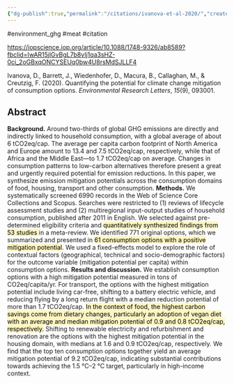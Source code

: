 ```yaml
---
{"dg-publish":true,"permalink":"/citations/ivanova-et-al-2020/","created":"2025-10-23T17:42:46.245+01:00","updated":"2025-10-23T18:06:08.927+01:00"}
---
```


#environment_ghg  #meat #citation 


https://iopscience.iop.org/article/10.1088/1748-9326/ab8589?fbclid=IwAR15jlGvBgL7b8vIj1qa3sHZ-0ci_2oGBxqONCYSEUq0bw4U8rsMdSJLLF4

Ivanova, D., Barrett, J., Wiedenhofer, D., Macura, B., Callaghan, M., & Creutzig, F. (2020). Quantifying the potential for climate change mitigation of consumption options. _Environmental Research Letters_, _15_(9), 093001.
## Abstract

**Background.** Around two-thirds of global GHG emissions are directly and indirectly linked to household consumption, with a global average of about 6 tCO2eq/cap. The average per capita carbon footprint of North America and Europe amount to 13.4 and 7.5 tCO2eq/cap, respectively, while that of Africa and the Middle East—to 1.7 tCO2eq/cap on average. Changes in consumption patterns to low-carbon alternatives therefore present a great and urgently required potential for emission reductions. In this paper, we synthesize emission mitigation potentials across the consumption domains of food, housing, transport and other consumption. **Methods.** We systematically screened 6990 records in the Web of Science Core Collections and Scopus. Searches were restricted to (1) reviews of lifecycle assessment studies and (2) multiregional input-output studies of household consumption, published after 2011 in English. We selected against pre-determined eligibility criteria and <mark style="background: #FFF3A3A6;">quantitatively synthesized findings from 53 studies </mark>in a meta-review. We identified 771 original options, which we summarized and presented in <mark style="background: #FFF3A3A6;">61 consumption options with a positive mitigation potential</mark>. We used a fixed-effects model to explore the role of contextual factors (geographical, technical and socio-demographic factors) for the outcome variable (mitigation potential per capita) within consumption options. **Results and discussion.** We establish consumption options with a high mitigation potential measured in tons of CO2eq/capita/yr. For transport, the options with the highest mitigation potential include living car-free, shifting to a battery electric vehicle, and reducing flying by a long return flight with a median reduction potential of more than 1.7 tCO2eq/cap. <mark style="background: #FFF3A3A6;">In the context of food, the highest carbon savings come from dietary changes, particularly an adoption of vegan diet with an average and median mitigation potential of 0.9 and 0.8 tCO2eq/cap, respectively.</mark> Shifting to renewable electricity and refurbishment and renovation are the options with the highest mitigation potential in the housing domain, with medians at 1.6 and 0.9 tCO2eq/cap, respectively. We find that the top ten consumption options together yield an average mitigation potential of 9.2 tCO2eq/cap, indicating substantial contributions towards achieving the 1.5 °C–2 °C target, particularly in high-income context.
